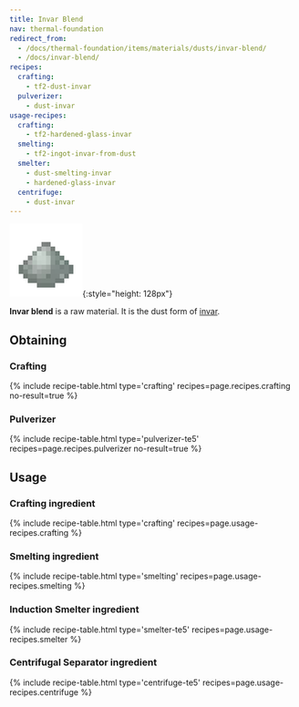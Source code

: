 ```yaml
---
title: Invar Blend
nav: thermal-foundation
redirect_from:
  - /docs/thermal-foundation/items/materials/dusts/invar-blend/
  - /docs/invar-blend/
recipes:
  crafting:
    - tf2-dust-invar
  pulverizer:
    - dust-invar
usage-recipes:
  crafting:
    - tf2-hardened-glass-invar
  smelting:
    - tf2-ingot-invar-from-dust
  smelter:
    - dust-smelting-invar
    - hardened-glass-invar
  centrifuge:
    - dust-invar
---
```


![Invar blend](/assets/images/thermal-foundation/dust-invar.png){:style="height: 128px"}


**Invar blend** is a raw material. It is the dust form of
[invar](/docs/thermal-foundation/invar-ingot/).


Obtaining
---------

### Crafting
{% include recipe-table.html type='crafting' recipes=page.recipes.crafting no-result=true %}

### Pulverizer
{% include recipe-table.html type='pulverizer-te5' recipes=page.recipes.pulverizer no-result=true %}


Usage
-----

### Crafting ingredient
{% include recipe-table.html type='crafting' recipes=page.usage-recipes.crafting %}

### Smelting ingredient
{% include recipe-table.html type='smelting' recipes=page.usage-recipes.smelting %}

### Induction Smelter ingredient
{% include recipe-table.html type='smelter-te5' recipes=page.usage-recipes.smelter %}

### Centrifugal Separator ingredient
{% include recipe-table.html type='centrifuge-te5' recipes=page.usage-recipes.centrifuge %}
